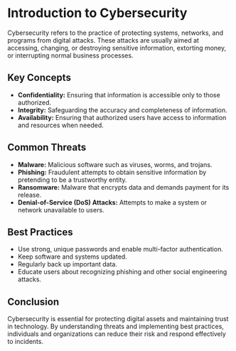 # Introduction to Cybersecurity

Cybersecurity refers to the practice of protecting systems, networks, and programs from digital attacks. These attacks are usually aimed at accessing, changing, or destroying sensitive information, extorting money, or interrupting normal business processes.

## Key Concepts

- **Confidentiality:** Ensuring that information is accessible only to those authorized.
- **Integrity:** Safeguarding the accuracy and completeness of information.
- **Availability:** Ensuring that authorized users have access to information and resources when needed.

## Common Threats

- **Malware:** Malicious software such as viruses, worms, and trojans.
- **Phishing:** Fraudulent attempts to obtain sensitive information by pretending to be a trustworthy entity.
- **Ransomware:** Malware that encrypts data and demands payment for its release.
- **Denial-of-Service (DoS) Attacks:** Attempts to make a system or network unavailable to users.

## Best Practices

- Use strong, unique passwords and enable multi-factor authentication.
- Keep software and systems updated.
- Regularly back up important data.
- Educate users about recognizing phishing and other social engineering attacks.

## Conclusion

Cybersecurity is essential for protecting digital assets and maintaining trust in technology. By understanding threats and implementing best practices, individuals and organizations can reduce their risk and respond effectively to incidents.
